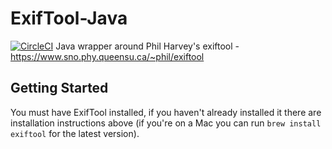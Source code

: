 # ExifTool-Java
[![CircleCI](https://circleci.com/gh/FreddieLindsey/exiftool-java/tree/master.svg?style=svg)](https://circleci.com/gh/FreddieLindsey/exiftool-java/tree/master)
Java wrapper around Phil Harvey's exiftool - https://www.sno.phy.queensu.ca/~phil/exiftool

## Getting Started

You must have ExifTool installed, if you haven't already installed it there are installation instructions above (if you're on a Mac you can run `brew install exiftool` for the latest version).
